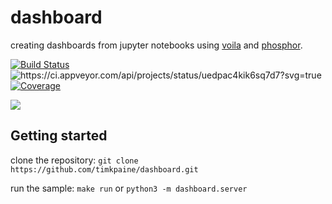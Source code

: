 # dashboard
creating dashboards from jupyter notebooks using [voila](https://github.com/QuantStack/voila) and [phosphor](https://github.com/phosphorjs/phosphor).

[![Build Status](https://travis-ci.org/timkpaine/dashboard.svg?branch=master)](https://travis-ci.org/timkpaine/dashboard)
![https://ci.appveyor.com/api/projects/status/uedpac4kik6sq7d7?svg=true
](https://ci.appveyor.com/api/projects/status/uedpac4kik6sq7d7?svg=true
)
[![Coverage](https://codecov.io/gh/timkpaine/dashboard/branch/master/graph/badge.svg)](https://codecov.io/gh/timkpaine/dashboard)


![](https://raw.githubusercontent.com/timkpaine/dashboard/master/docs/img/example1.gif)

## Getting started

clone the repository:
`git clone https://github.com/timkpaine/dashboard.git`

run the sample:
`make run`
or
`python3 -m dashboard.server`

